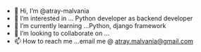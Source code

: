 - 👋 Hi, I’m @atray-malvania
- 👀 I’m interested in ... Python developer as backend developer
- 🌱 I’m currently learning ...Python, django framework
- 💞️ I’m looking to collaborate on ...
- 📫 How to reach me ...email me @ atray.malvania@gmail.com

<!---
atray-malvania/atray-malvania is a ✨ special ✨ repository because its `README.md` (this file) appears on your GitHub profile.
You can click the Preview link to take a look at your changes.
--->
